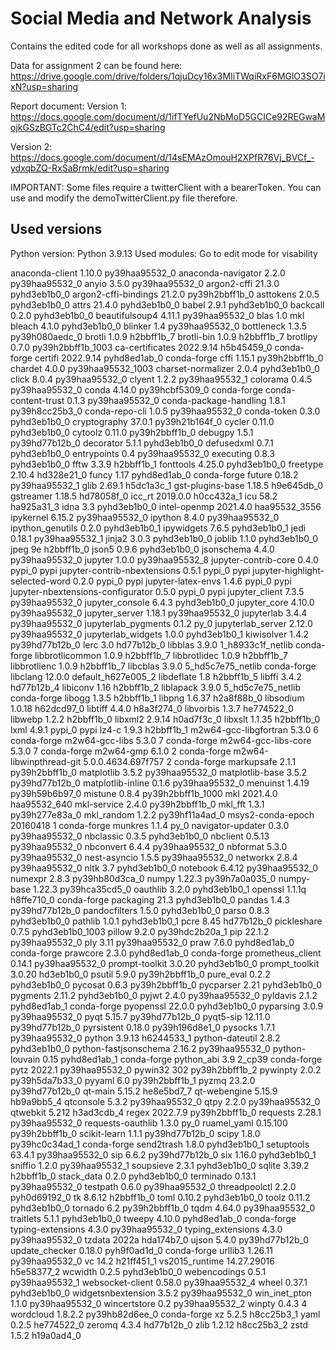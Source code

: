 # Social Media and Network Analysis
Contains the edited code for all workshops done as well as all assignments.

Data for assignment 2 can be found here: 
https://drive.google.com/drive/folders/1qjuDcy16x3MIiTWqiRxF6MGlO3SO7ixN?usp=sharing

Report document:
Version 1:
https://docs.google.com/document/d/1ifTYefUu2NbMoD5GCICe92REGwaMojkGSzBGTc2ChC4/edit?usp=sharing

Version 2:
https://docs.google.com/document/d/14sEMAzOmouH2XPfR76Vj_BVCf_-ydxqbZQ-RxSaBrmk/edit?usp=sharing

IMPORTANT:
Some files require a twitterClient with a bearerToken. You can use and modify the demoTwitterClient.py file therefore.

## Used versions
Python version: Python 3.9.13
Used modules: Go to edit mode for visability

anaconda-client           1.10.0           py39haa95532_0
anaconda-navigator        2.2.0            py39haa95532_0
anyio                     3.5.0            py39haa95532_0
argon2-cffi               21.3.0             pyhd3eb1b0_0
argon2-cffi-bindings      21.2.0           py39h2bbff1b_0
asttokens                 2.0.5              pyhd3eb1b0_0
attrs                     21.4.0             pyhd3eb1b0_0
babel                     2.9.1              pyhd3eb1b0_0
backcall                  0.2.0              pyhd3eb1b0_0
beautifulsoup4            4.11.1           py39haa95532_0
blas                      1.0                         mkl
bleach                    4.1.0              pyhd3eb1b0_0
blinker                   1.4              py39haa95532_0
bottleneck                1.3.5            py39h080aedc_0
brotli                    1.0.9                h2bbff1b_7
brotli-bin                1.0.9                h2bbff1b_7
brotlipy                  0.7.0           py39h2bbff1b_1003
ca-certificates           2022.9.14            h5b45459_0    conda-forge
certifi                   2022.9.14          pyhd8ed1ab_0    conda-forge
cffi                      1.15.1           py39h2bbff1b_0
chardet                   4.0.0           py39haa95532_1003
charset-normalizer        2.0.4              pyhd3eb1b0_0
click                     8.0.4            py39haa95532_0
clyent                    1.2.2            py39haa95532_1
colorama                  0.4.5            py39haa95532_0
conda                     4.14.0           py39hcbf5309_0    conda-forge
conda-content-trust       0.1.3            py39haa95532_0
conda-package-handling    1.8.1            py39h8cc25b3_0
conda-repo-cli            1.0.5            py39haa95532_0
conda-token               0.3.0              pyhd3eb1b0_0
cryptography              37.0.1           py39h21b164f_0
cycler                    0.11.0             pyhd3eb1b0_0
cytoolz                   0.11.0           py39h2bbff1b_0
debugpy                   1.5.1            py39hd77b12b_0
decorator                 5.1.1              pyhd3eb1b0_0
defusedxml                0.7.1              pyhd3eb1b0_0
entrypoints               0.4              py39haa95532_0
executing                 0.8.3              pyhd3eb1b0_0
fftw                      3.3.9                h2bbff1b_1
fonttools                 4.25.0             pyhd3eb1b0_0
freetype                  2.10.4               hd328e21_0
funcy                     1.17               pyhd8ed1ab_0    conda-forge
future                    0.18.2           py39haa95532_1
glib                      2.69.1               h5dc1a3c_1
gst-plugins-base          1.18.5               h9e645db_0
gstreamer                 1.18.5               hd78058f_0
icc_rt                    2019.0.0             h0cc432a_1
icu                       58.2                 ha925a31_3
idna                      3.3                pyhd3eb1b0_0
intel-openmp              2021.4.0          haa95532_3556
ipykernel                 6.15.2           py39haa95532_0
ipython                   8.4.0            py39haa95532_0
ipython_genutils          0.2.0              pyhd3eb1b0_1
ipywidgets                7.6.5              pyhd3eb1b0_1
jedi                      0.18.1           py39haa95532_1
jinja2                    3.0.3              pyhd3eb1b0_0
joblib                    1.1.0              pyhd3eb1b0_0
jpeg                      9e                   h2bbff1b_0
json5                     0.9.6              pyhd3eb1b0_0
jsonschema                4.4.0            py39haa95532_0
jupyter                   1.0.0            py39haa95532_8
jupyter-contrib-core      0.4.0                    pypi_0    pypi
jupyter-contrib-nbextensions 0.5.1                    pypi_0    pypi
jupyter-highlight-selected-word 0.2.0                    pypi_0    pypi
jupyter-latex-envs        1.4.6                    pypi_0    pypi
jupyter-nbextensions-configurator 0.5.0                    pypi_0    pypi
jupyter_client            7.3.5            py39haa95532_0
jupyter_console           6.4.3              pyhd3eb1b0_0
jupyter_core              4.10.0           py39haa95532_0
jupyter_server            1.18.1           py39haa95532_0
jupyterlab                3.4.4            py39haa95532_0
jupyterlab_pygments       0.1.2                      py_0
jupyterlab_server         2.12.0           py39haa95532_0
jupyterlab_widgets        1.0.0              pyhd3eb1b0_1
kiwisolver                1.4.2            py39hd77b12b_0
lerc                      3.0                  hd77b12b_0
libblas                   3.9.0           1_h8933c1f_netlib    conda-forge
libbrotlicommon           1.0.9                h2bbff1b_7
libbrotlidec              1.0.9                h2bbff1b_7
libbrotlienc              1.0.9                h2bbff1b_7
libcblas                  3.9.0           5_hd5c7e75_netlib    conda-forge
libclang                  12.0.0          default_h627e005_2
libdeflate                1.8                  h2bbff1b_5
libffi                    3.4.2                hd77b12b_4
libiconv                  1.16                 h2bbff1b_2
liblapack                 3.9.0           5_hd5c7e75_netlib    conda-forge
libogg                    1.3.5                h2bbff1b_1
libpng                    1.6.37               h2a8f88b_0
libsodium                 1.0.18               h62dcd97_0
libtiff                   4.4.0                h8a3f274_0
libvorbis                 1.3.7                he774522_0
libwebp                   1.2.2                h2bbff1b_0
libxml2                   2.9.14               h0ad7f3c_0
libxslt                   1.1.35               h2bbff1b_0
lxml                      4.9.1                    pypi_0    pypi
lz4-c                     1.9.3                h2bbff1b_1
m2w64-gcc-libgfortran     5.3.0                         6    conda-forge
m2w64-gcc-libs            5.3.0                         7    conda-forge
m2w64-gcc-libs-core       5.3.0                         7    conda-forge
m2w64-gmp                 6.1.0                         2    conda-forge
m2w64-libwinpthread-git   5.0.0.4634.697f757               2    conda-forge
markupsafe                2.1.1            py39h2bbff1b_0
matplotlib                3.5.2            py39haa95532_0
matplotlib-base           3.5.2            py39hd77b12b_0
matplotlib-inline         0.1.6            py39haa95532_0
menuinst                  1.4.19           py39h59b6b97_0
mistune                   0.8.4           py39h2bbff1b_1000
mkl                       2021.4.0           haa95532_640
mkl-service               2.4.0            py39h2bbff1b_0
mkl_fft                   1.3.1            py39h277e83a_0
mkl_random                1.2.2            py39hf11a4ad_0
msys2-conda-epoch         20160418                      1    conda-forge
munkres                   1.1.4                      py_0
navigator-updater         0.3.0            py39haa95532_0
nbclassic                 0.3.5              pyhd3eb1b0_0
nbclient                  0.5.13           py39haa95532_0
nbconvert                 6.4.4            py39haa95532_0
nbformat                  5.3.0            py39haa95532_0
nest-asyncio              1.5.5            py39haa95532_0
networkx                  2.8.4            py39haa95532_0
nltk                      3.7                pyhd3eb1b0_0
notebook                  6.4.12           py39haa95532_0
numexpr                   2.8.3            py39hb80d3ca_0
numpy                     1.22.3           py39h7a0a035_0
numpy-base                1.22.3           py39hca35cd5_0
oauthlib                  3.2.0              pyhd3eb1b0_1
openssl                   1.1.1q               h8ffe710_0    conda-forge
packaging                 21.3               pyhd3eb1b0_0
pandas                    1.4.3            py39hd77b12b_0
pandocfilters             1.5.0              pyhd3eb1b0_0
parso                     0.8.3              pyhd3eb1b0_0
pathlib                   1.0.1              pyhd3eb1b0_1
pcre                      8.45                 hd77b12b_0
pickleshare               0.7.5           pyhd3eb1b0_1003
pillow                    9.2.0            py39hdc2b20a_1
pip                       22.1.2           py39haa95532_0
ply                       3.11             py39haa95532_0
praw                      7.6.0              pyhd8ed1ab_0    conda-forge
prawcore                  2.3.0              pyhd8ed1ab_0    conda-forge
prometheus_client         0.14.1           py39haa95532_0
prompt-toolkit            3.0.20             pyhd3eb1b0_0
prompt_toolkit            3.0.20               hd3eb1b0_0
psutil                    5.9.0            py39h2bbff1b_0
pure_eval                 0.2.2              pyhd3eb1b0_0
pycosat                   0.6.3            py39h2bbff1b_0
pycparser                 2.21               pyhd3eb1b0_0
pygments                  2.11.2             pyhd3eb1b0_0
pyjwt                     2.4.0            py39haa95532_0
pyldavis                  2.1.2              pyhd8ed1ab_1    conda-forge
pyopenssl                 22.0.0             pyhd3eb1b0_0
pyparsing                 3.0.9            py39haa95532_0
pyqt                      5.15.7           py39hd77b12b_0
pyqt5-sip                 12.11.0          py39hd77b12b_0
pyrsistent                0.18.0           py39h196d8e1_0
pysocks                   1.7.1            py39haa95532_0
python                    3.9.13               h6244533_1
python-dateutil           2.8.2              pyhd3eb1b0_0
python-fastjsonschema     2.16.2           py39haa95532_0
python-louvain            0.15               pyhd8ed1ab_1    conda-forge
python_abi                3.9                      2_cp39    conda-forge
pytz                      2022.1           py39haa95532_0
pywin32                   302              py39h2bbff1b_2
pywinpty                  2.0.2            py39h5da7b33_0
pyyaml                    6.0              py39h2bbff1b_1
pyzmq                     23.2.0           py39hd77b12b_0
qt-main                   5.15.2               he8e5bd7_7
qt-webengine              5.15.9               hb9a9bb5_4
qtconsole                 5.3.2            py39haa95532_0
qtpy                      2.2.0            py39haa95532_0
qtwebkit                  5.212                h3ad3cdb_4
regex                     2022.7.9         py39h2bbff1b_0
requests                  2.28.1           py39haa95532_0
requests-oauthlib         1.3.0                      py_0
ruamel_yaml               0.15.100         py39h2bbff1b_0
scikit-learn              1.1.1            py39hd77b12b_0
scipy                     1.8.0            py39hc0c34ad_1    conda-forge
send2trash                1.8.0              pyhd3eb1b0_1
setuptools                63.4.1           py39haa95532_0
sip                       6.6.2            py39hd77b12b_0
six                       1.16.0             pyhd3eb1b0_1
sniffio                   1.2.0            py39haa95532_1
soupsieve                 2.3.1              pyhd3eb1b0_0
sqlite                    3.39.2               h2bbff1b_0
stack_data                0.2.0              pyhd3eb1b0_0
terminado                 0.13.1           py39haa95532_0
testpath                  0.6.0            py39haa95532_0
threadpoolctl             2.2.0              pyh0d69192_0
tk                        8.6.12               h2bbff1b_0
toml                      0.10.2             pyhd3eb1b0_0
toolz                     0.11.2             pyhd3eb1b0_0
tornado                   6.2              py39h2bbff1b_0
tqdm                      4.64.0           py39haa95532_0
traitlets                 5.1.1              pyhd3eb1b0_0
tweepy                    4.10.0             pyhd8ed1ab_0    conda-forge
typing-extensions         4.3.0            py39haa95532_0
typing_extensions         4.3.0            py39haa95532_0
tzdata                    2022a                hda174b7_0
ujson                     5.4.0            py39hd77b12b_0
update_checker            0.18.0             pyh9f0ad1d_0    conda-forge
urllib3                   1.26.11          py39haa95532_0
vc                        14.2                 h21ff451_1
vs2015_runtime            14.27.29016          h5e58377_2
wcwidth                   0.2.5              pyhd3eb1b0_0
webencodings              0.5.1            py39haa95532_1
websocket-client          0.58.0           py39haa95532_4
wheel                     0.37.1             pyhd3eb1b0_0
widgetsnbextension        3.5.2            py39haa95532_0
win_inet_pton             1.1.0            py39haa95532_0
wincertstore              0.2              py39haa95532_2
winpty                    0.4.3                         4
wordcloud                 1.8.2.2          py39hb82d6ee_0    conda-forge
xz                        5.2.5                h8cc25b3_1
yaml                      0.2.5                he774522_0
zeromq                    4.3.4                hd77b12b_0
zlib                      1.2.12               h8cc25b3_2
zstd                      1.5.2                h19a0ad4_0
